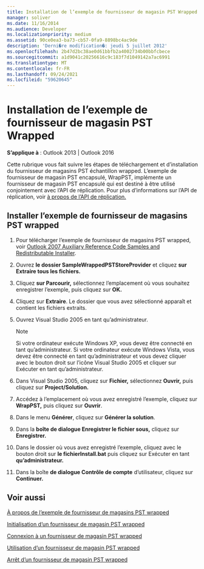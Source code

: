 ```yaml
---
title: Installation de l’exemple de fournisseur de magasin PST Wrapped
manager: soliver
ms.date: 11/16/2014
ms.audience: Developer
ms.localizationpriority: medium
ms.assetid: 90ce0ea3-ba73-cb57-0fa9-8898bc4ac9de
description: 'Derni�re modification�: jeudi 5 juillet 2012'
ms.openlocfilehash: 2b47d2bc38ae0d61bbfb2a4002734b00bbfcbece
ms.sourcegitcommit: a1d9041c20256616c9c183f7d1049142a7ac6991
ms.translationtype: MT
ms.contentlocale: fr-FR
ms.lasthandoff: 09/24/2021
ms.locfileid: "59620645"
---
```

# <a name="installing-the-sample-wrapped-pst-store-provider"></a>Installation de l’exemple de fournisseur de magasin PST Wrapped

  
  
**S’applique à** : Outlook 2013 | Outlook 2016 
  
Cette rubrique vous fait suivre les étapes de téléchargement et d’installation du fournisseur de magasins PST échantillon wrapped. L’exemple de fournisseur de magasin PST encapsulé, WrapPST, implémente un fournisseur de magasin PST encapsulé qui est destiné à être utilisé conjointement avec l’API de réplication. Pour plus d’informations sur l’API de réplication, voir [à propos de l’API de réplication.](about-the-replication-api.md)
  
## <a name="install-the-sample-wrapped-pst-store-provider"></a>Installer l’exemple de fournisseur de magasins PST wrapped

1. Pour télécharger l’exemple de fournisseur de magasins PST wrapped, voir [Outlook 2007 Auxiliary Reference Code Samples and Redistributable Installer](https://www.microsoft.com/en-us/download/details.aspx?id=24102).
    
2. Ouvrez **le dossier SampleWrappedPSTStoreProvider** et cliquez **sur Extraire tous les fichiers.**
    
3. Cliquez **sur Parcourir,** sélectionnez l’emplacement où vous souhaitez enregistrer l’exemple, puis cliquez sur **OK.**
    
4. Cliquez sur **Extraire**.  Le dossier que vous avez sélectionné apparaît et contient les fichiers extraits.
    
5. Ouvrez Visual Studio 2005 en tant qu’administrateur.
    
    > [!NOTE]
    > Si votre ordinateur exécute Windows XP, vous devez être connecté en tant qu’administrateur. Si votre ordinateur exécute Windows Vista, vous devez être connecté en tant qu’administrateur et vous devez cliquer avec le bouton droit sur l’icône Visual Studio 2005 et cliquer sur Exécuter en tant qu’administrateur. 
  
6. Dans Visual Studio 2005, cliquez sur **Fichier,** sélectionnez **Ouvrir,** puis cliquez sur **Project/Solution.**
    
7. Accédez à l’emplacement où vous avez enregistré l’exemple, cliquez sur **WrapPST,** puis cliquez sur **Ouvrir**.
    
8. Dans le menu **Générer**, cliquez sur **Générer la solution**.
    
9. Dans la **boîte de dialogue Enregistrer le fichier sous,** cliquez sur **Enregistrer.**
    
10. Dans le dossier où vous avez enregistré l’exemple, cliquez avec le bouton droit sur **le fichierInstall.bat** puis cliquez sur Exécuter en tant **qu’administrateur.**
    
11. Dans la boîte **de dialogue Contrôle de compte** d’utilisateur, cliquez sur **Continuer.**
    
## <a name="see-also"></a>Voir aussi



[À propos de l’exemple de fournisseur de magasins PST wrapped](about-the-sample-wrapped-pst-store-provider.md)
  
[Initialisation d’un fournisseur de magasin PST wrapped](initializing-a-wrapped-pst-store-provider.md)
  
[Connexion à un fournisseur de magasin PST wrapped](logging-on-to-a-wrapped-pst-store-provider.md)
  
[Utilisation d’un fournisseur de magasin PST wrapped](using-a-wrapped-pst-store-provider.md)
  
[Arrêt d’un fournisseur de magasin PST wrapped](shutting-down-a-wrapped-pst-store-provider.md)

